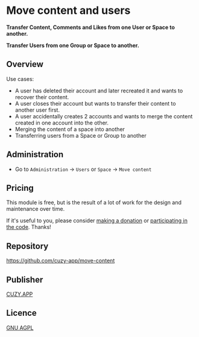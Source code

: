 # Move content and users

**Transfer Content, Comments and Likes from one User or Space to another.**

**Transfer Users from one Group or Space to another.**

## Overview

Use cases:
- A user has deleted their account and later recreated it and wants to recover their content.
- A user closes their account but wants to transfer their content to another user first.
- A user accidentally creates 2 accounts and wants to merge the content created in one account into the other.
- Merging the content of a space into another
- Transferring users from a Space or Group to another

## Administration

- Go to `Administration` -> `Users` or `Space` -> `Move content`

## Pricing

This module is free, but is the result of a lot of work for the design and maintenance over time.

If it's useful to you, please consider [making a donation](https://www.cuzy.app/checkout/donate/) or [participating in the code](https://github.com/cuzy-app/move-content). Thanks!

## Repository

https://github.com/cuzy-app/move-content

## Publisher

[CUZY.APP](https://www.cuzy.app/)

## Licence

[GNU AGPL](https://github.com/cuzy-app/move-content/blob/master/docs/LICENCE.md)
